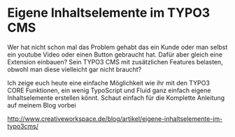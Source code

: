 # Eigene Inhaltselemente im TYPO3 CMS
Wer hat nicht schon mal das Problem gehabt das ein Kunde oder man selbst ein youtube Video oder einen Button gebraucht hat. Dafür aber gleich eine Extension einbauen? Sein TYPO3 CMS mit zusätzlichen Features belasten, obwohl man diese vielleicht gar nicht braucht?

Ich zeige euch heute eine einfache Möglichkeit wie ihr mit den TYPO3 CORE Funktionen, ein wenig TypoScript und Fluid ganz einfach eigene Inhaltselemente erstellen könnt.
Schaut einfach für die Komplette Anleitung auf meinem Blog vorbei

http://www.creativeworkspace.de/blog/artikel/eigene-inhaltselemente-im-typo3cms/
